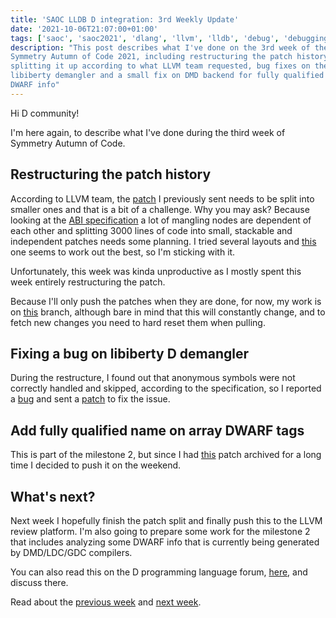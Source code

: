 ```yaml
---
title: 'SAOC LLDB D integration: 3rd Weekly Update'
date: '2021-10-06T21:07:00+01:00'
tags: ['saoc', 'saoc2021', 'dlang', 'llvm', 'lldb', 'debug', 'debugging', 'dwarf']
description: "This post describes what I've done on the 3rd week of the
Symmetry Autumn of Code 2021, including restructuring the patch history by
splitting it up according to what LLVM team requested, bug fixes on the
libiberty demangler and a small fix on DMD backend for fully qualified names on
DWARF info"
---
```


Hi D community!

I'm here again, to describe what I've done during the third week of Symmetry
Autumn of Code.

## Restructuring the patch history

According to LLVM team, the [patch](https://reviews.llvm.org/D110576) I
previously sent needs to be split into smaller ones and that is a bit of a
challenge. Why you may ask? Because looking at the [ABI
specification](https://dlang.org/spec/abi.html) a lot of mangling nodes are
dependent of each other and splitting 3000 lines of code into small, stackable
and independent patches needs some planning. I tried several layouts and
[this](../../public/assets/posts/d-saoc-2021-03/split-todo.md) one seems
to work out the best, so I'm sticking with it.

Unfortunately, this week was kinda unproductive as I mostly spent this week
entirely restructuring the patch.

Because I'll only push the patches when they are done, for now, my work is on
[this](https://github.com/ljmf00/llvm-project/commits/add-d-demangler-splitted)
branch, although bare in mind that this will constantly change, and to fetch
new changes you need to hard reset them when pulling.

## Fixing a bug on libiberty D demangler

During the restructure, I found out that anonymous symbols were not correctly
handled and skipped, according to the specification, so I reported a
[bug](https://gcc.gnu.org/bugzilla/show_bug.cgi?id=102618) and sent a
[patch](https://gcc.gnu.org/pipermail/gcc-patches/2021-October/580999.html) to
fix the issue.

## Add fully qualified name on array DWARF tags

This is part of the milestone 2, but since I had
[this](https://github.com/dlang/dmd/pull/13120) patch archived for a long time
I decided to push it on the weekend.

## What's next?

Next week I hopefully finish the patch split and finally push this to the LLVM
review platform. I'm also going to prepare some work for the milestone 2 that
includes analyzing some DWARF info that is currently being generated by
DMD/LDC/GDC compilers.

You can also read this on the D programming language forum,
[here](https://forum.dlang.org/thread/mailman.649.1633575050.21945.digitalmars-d@puremagic.com),
and discuss there.

Read about the [previous week](../d-saoc-2021-02/) and [next
week](../d-saoc-2021-04/).
